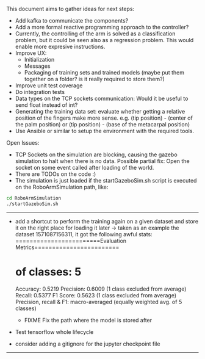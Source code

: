 This document aims to gather ideas for next steps:

- Add kafka to communicate the components?
- Add a more formal reactive programming approach to the controller?
- Currently, the controlling of the arm is solved as a classification problem, but it could be seen also as a regression problem. This would enable more expresive instructions.
- Improve UX: 
    - Initialization
    - Messages
    - Packaging of training sets and trained models (maybe put them together on a folder? is it really required to store them?) 
- Improve unit test coverage 
- Do integration tests 
- Data types on the TCP sockets communication: Would it be useful to send float instead of int?
- Generating the training data set: evaluate whether getting a relative position of the fingers make more sense. e.g. (tip position) - (center of the palm position) or (tip position) - (base of the metacarpal position)
- Use Ansible or similar to setup the environment with the required tools.

Open Issues:

- TCP Sockets on the simulation are blocking, causing the gazebo simulation to halt when there is no data. Possible partial fix: Open the socket on some event called after loading of the world.
- There are TODOs on the code :) 
- The simulation is just loaded if the startGazeboSim.sh script is executed on the RoboArmSimulation path, like:


```bash
cd RoboArmSimulation
./startGazeboSim.sh
```

------------------------------------------------

- add a shortcut to perform the training again on a given dataset and store it on the right place for loading it later 
    -> taken as an example the dataset 1571087156311, it got the following awful stats:
    ========================Evaluation Metrics========================
     # of classes:    5
     Accuracy:        0.5219
     Precision:       0.6009	(1 class excluded from average)
     Recall:          0.5377
     F1 Score:        0.5623	(1 class excluded from average)
    Precision, recall & F1: macro-averaged (equally weighted avg. of 5 classes) 
    
  - FIXME Fix the path where the model is stored after 
  
- Test tensorflow whole lifecycle
- consider adding a gitignore for the jupyter checkpoint file


------------------------